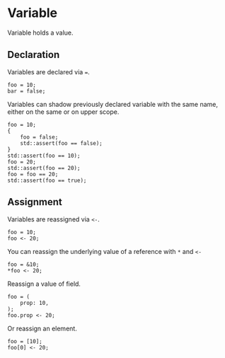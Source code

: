 # Variable

Variable holds a value.

## Declaration

Variables are declared via `=`.

```butter
foo = 10;
bar = false;
```

Variables can shadow previously declared variable with the same name, either on the same or on upper scope.

```butter
foo = 10;
{
    foo = false;
    std::assert(foo == false);
}
std::assert(foo == 10);
foo = 20;
std::assert(foo == 20);
foo = foo == 20;
std::assert(foo == true);
```

## Assignment

Variables are reassigned via `<-`.

```butter
foo = 10;
foo <- 20;
```

You can reassign the underlying value of a reference with `*` and `<-`

```butter
foo = &10;
*foo <- 20;
```

Reassign a value of field.

```butter
foo = (
    prop: 10,
);
foo.prop <- 20;
```

Or reassign an element.

```butter
foo = [10];
foo[0] <- 20;
```
